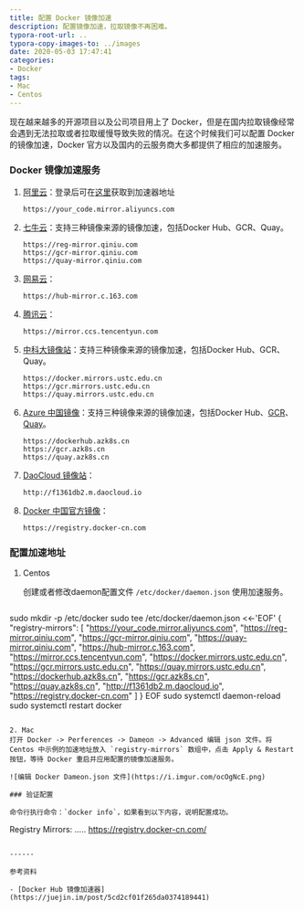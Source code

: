 ```yaml
---
title: 配置 Docker 镜像加速
description: 配置镜像加速，拉取镜像不再困难。
typora-root-url: ..
typora-copy-images-to: ../images
date: 2020-05-03 17:47:41
categories:
- Docker
tags:
- Mac
- Centos
---
```


现在越来越多的开源项目以及公司项目用上了 Docker，但是在国内拉取镜像经常会遇到无法拉取或者拉取缓慢导致失败的情况。在这个时候我们可以配置 Docker 的镜像加速，Docker 官方以及国内的云服务商大多都提供了相应的加速服务。

### Docker 镜像加速服务

1. [阿里云](https://cr.console.aliyun.com/)：登录后可在[这里](https://cr.console.aliyun.com/cn-hangzhou/instances/mirrors)获取到加速器地址

   ```
   https://your_code.mirror.aliyuncs.com
   ```

2. [七牛云](https://kirk-enterprise.github.io/hub-docs/#/user-guide/mirror)：支持三种镜像来源的镜像加速，包括Docker Hub、GCR、Quay。

   ```
   https://reg-mirror.qiniu.com
   https://gcr-mirror.qiniu.com
   https://quay-mirror.qiniu.com
   ```

3. [网易云](https://c.163yun.com/hub)：

   ```
   https://hub-mirror.c.163.com
   ```

4. [腾讯云](https://cloud.tencent.com/document/product/457/9113)：

   ```
   https://mirror.ccs.tencentyun.com
   ```

5. [中科大镜像站](https://mirrors.ustc.edu.cn/help/dockerhub.html)：支持三种镜像来源的镜像加速，包括Docker Hub、GCR、Quay。

   ```
   https://docker.mirrors.ustc.edu.cn
   https://gcr.mirrors.ustc.edu.cn
   https://quay.mirrors.ustc.edu.cn
   ```

6. [Azure 中国镜像](https://github.com/Azure/container-service-for-azure-china/blob/master/aks/README.md#22-container-registry-proxy)：支持三种镜像来源的镜像加速，包括Docker Hub、[GCR](https://github.com/ustclug/mirrorrequest/issues/91)、[Quay](https://github.com/ustclug/mirrorrequest/issues/135)。

   ```
   https://dockerhub.azk8s.cn
   https://gcr.azk8s.cn
   https://quay.azk8s.cn
   ```

7. [DaoCloud 镜像站](https://daocloud.io/mirror)：

   ```
   http://f1361db2.m.daocloud.io
   ```

8. [Docker 中国官方镜像](https://docker-cn.com/)：

   ```
   https://registry.docker-cn.com
   ```


### 配置加速地址

1. Centos

   创建或者修改daemon配置文件 `/etc/docker/daemon.json` 使用加速服务。

   ```
sudo mkdir -p /etc/docker
sudo tee /etc/docker/daemon.json <<-'EOF'
{
    "registry-mirrors": [
    "https://your_code.mirror.aliyuncs.com",
    "https://reg-mirror.qiniu.com",
    "https://gcr-mirror.qiniu.com",
    "https://quay-mirror.qiniu.com",
    "https://hub-mirror.c.163.com",
    "https://mirror.ccs.tencentyun.com",
    "https://docker.mirrors.ustc.edu.cn",
    "https://gcr.mirrors.ustc.edu.cn",
    "https://quay.mirrors.ustc.edu.cn",
    "https://dockerhub.azk8s.cn",
    "https://gcr.azk8s.cn",
    "https://quay.azk8s.cn",
    "http://f1361db2.m.daocloud.io",
    "https://registry.docker-cn.com"
    ]
}
EOF
sudo systemctl daemon-reload
sudo systemctl restart docker
   ```

2. Mac
  打开 Docker -> Perferences -> Dameon -> Advanced 编辑 json 文件。将 Centos 中示例的加速地址放入 `registry-mirrors` 数组中，点击 Apply & Restart 按钮，等待 Docker 重启并应用配置的镜像加速服务。

  ![编辑 Docker Dameon.json 文件](https://i.imgur.com/ocOgNcE.png)

### 验证配置

命令行执行命令：`docker info`，如果看到以下内容，说明配置成功。

```
Registry Mirrors:
 .....
 https://registry.docker-cn.com/
```

------

参考资料

- [Docker Hub 镜像加速器](https://juejin.im/post/5cd2cf01f265da0374189441)